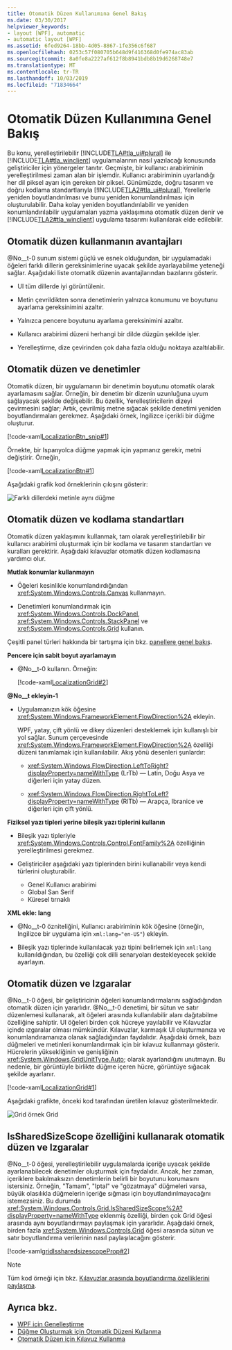 ```yaml
---
title: Otomatik Düzen Kullanımına Genel Bakış
ms.date: 03/30/2017
helpviewer_keywords:
- layout [WPF], automatic
- automatic layout [WPF]
ms.assetid: 6fed9264-18bb-4d05-8867-1fe356c6f687
ms.openlocfilehash: 0253c57f080705b648d9f416368d0fe974ac83ab
ms.sourcegitcommit: 8a0fe8a2227af612f8b8941bdb8b19d6268748e7
ms.translationtype: MT
ms.contentlocale: tr-TR
ms.lasthandoff: 10/03/2019
ms.locfileid: "71834664"
---
```

# <a name="use-automatic-layout-overview"></a>Otomatik Düzen Kullanımına Genel Bakış

Bu konu, yerelleştirilebilir [!INCLUDE[TLA#tla_ui#plural](../../../../includes/tlasharptla-uisharpplural-md.md)] ile [!INCLUDE[TLA#tla_winclient](../../../../includes/tlasharptla-winclient-md.md)] uygulamalarının nasıl yazılacağı konusunda geliştiriciler için yönergeler tanıtır. Geçmişte, bir kullanıcı arabiriminin yerelleştirilmesi zaman alan bir işlemdir. Kullanıcı arabiriminin uyarlandığı her dil piksel ayarı için gereken bir piksel. Günümüzde, doğru tasarım ve doğru kodlama standartlarıyla [!INCLUDE[TLA2#tla_ui#plural](../../../../includes/tla2sharptla-uisharpplural-md.md)], Yerellerle yeniden boyutlandırılması ve bunu yeniden konumlandırılması için oluşturulabilir. Daha kolay yeniden boyutlandırılabilir ve yeniden konumlandırılabilir uygulamaları yazma yaklaşımına otomatik düzen denir ve [!INCLUDE[TLA2#tla_winclient](../../../../includes/tla2sharptla-winclient-md.md)] uygulama tasarımı kullanılarak elde edilebilir.

<a name="advantages_of_autolayout"></a>

## <a name="advantages-of-using-automatic-layout"></a>Otomatik düzen kullanmanın avantajları

@No__t-0 sunum sistemi güçlü ve esnek olduğundan, bir uygulamadaki öğeleri farklı dillerin gereksinimlerine uyacak şekilde ayarlayabilme yeteneği sağlar. Aşağıdaki liste otomatik düzenin avantajlarından bazılarını gösterir.

- UI tüm dillerde iyi görüntülenir.

- Metin çevrildikten sonra denetimlerin yalnızca konumunu ve boyutunu ayarlama gereksinimini azaltır.

- Yalnızca pencere boyutunu ayarlama gereksinimini azaltır.

- Kullanıcı arabirimi düzeni herhangi bir dilde düzgün şekilde işler.

- Yerelleştirme, dize çevirinden çok daha fazla olduğu noktaya azaltılabilir.

<a name="autolayout_controls"></a>

## <a name="automatic-layout-and-controls"></a>Otomatik düzen ve denetimler

Otomatik düzen, bir uygulamanın bir denetimin boyutunu otomatik olarak ayarlamasını sağlar. Örneğin, bir denetim bir dizenin uzunluğuna uyum sağlayacak şekilde değişebilir. Bu özellik, Yerelleştiricilerin dizeyi çevirmesini sağlar; Artık, çevrilmiş metne sığacak şekilde denetimi yeniden boyutlandırmaları gerekmez. Aşağıdaki örnek, Ingilizce içerikli bir düğme oluşturur.

[!code-xaml[LocalizationBtn_snip#1](~/samples/snippets/csharp/VS_Snippets_Wpf/LocalizationBtn_snip/CS/Pane1.xaml#1)]

Örnekte, bir Ispanyolca düğme yapmak için yapmanız gerekir, metni değiştirir. Örneğin,

[!code-xaml[LocalizationBtn#1](~/samples/snippets/csharp/VS_Snippets_Wpf/LocalizationBtn/CS/Pane1.xaml#1)]

Aşağıdaki grafik kod örneklerinin çıkışını gösterir:

![Farklı dillerdeki metinle aynı düğme](./media/use-automatic-layout-overview/auto-resizable-button.png)

<a name="autolayout_coding"></a>

## <a name="automatic-layout-and-coding-standards"></a>Otomatik düzen ve kodlama standartları

Otomatik düzen yaklaşımını kullanmak, tam olarak yerelleştirilebilir bir kullanıcı arabirimi oluşturmak için bir kodlama ve tasarım standartları ve kuralları gerektirir. Aşağıdaki kılavuzlar otomatik düzen kodlamasına yardımcı olur.

**Mutlak konumlar kullanmayın**

- Öğeleri kesinlikle konumlandırdığından <xref:System.Windows.Controls.Canvas> kullanmayın.

- Denetimleri konumlandırmak için <xref:System.Windows.Controls.DockPanel>, <xref:System.Windows.Controls.StackPanel> ve <xref:System.Windows.Controls.Grid> kullanın.

Çeşitli panel türleri hakkında bir tartışma için bkz. [panellere genel bakış](../controls/panels-overview.md).

**Pencere için sabit boyut ayarlamayın**

- @No__t-0 kullanın. Örneğin:

  [!code-xaml[LocalizationGrid#2](~/samples/snippets/csharp/VS_Snippets_Wpf/LocalizationGrid/CS/Pane1.xaml#2)]

**@No__t ekleyin-1**

- Uygulamanızın kök öğesine <xref:System.Windows.FrameworkElement.FlowDirection%2A> ekleyin.

  WPF, yatay, çift yönlü ve dikey düzenleri desteklemek için kullanışlı bir yol sağlar. Sunum çerçevesinde <xref:System.Windows.FrameworkElement.FlowDirection%2A> özelliği düzeni tanımlamak için kullanılabilir. Akış yönü desenleri şunlardır:

  - <xref:System.Windows.FlowDirection.LeftToRight?displayProperty=nameWithType> (LrTb) — Latin, Doğu Asya ve diğerleri için yatay düzen.

  - <xref:System.Windows.FlowDirection.RightToLeft?displayProperty=nameWithType> (RlTb) — Arapça, Ibranice ve diğerleri için çift yönlü.

**Fiziksel yazı tipleri yerine bileşik yazı tiplerini kullanın**

- Bileşik yazı tipleriyle <xref:System.Windows.Controls.Control.FontFamily%2A> özelliğinin yerelleştirilmesi gerekmez.

- Geliştiriciler aşağıdaki yazı tiplerinden birini kullanabilir veya kendi türlerini oluşturabilir.

  - Genel Kullanıcı arabirimi
  - Global San Serif
  - Küresel tırnaklı

**XML ekle: lang**

- @No__t-0 özniteliğini, Kullanıcı arabiriminin kök öğesine (örneğin, Ingilizce bir uygulama için `xml:lang="en-US"`) ekleyin.

- Bileşik yazı tiplerinde kullanılacak yazı tipini belirlemek için `xml:lang` kullanıldığından, bu özelliği çok dilli senaryoları destekleyecek şekilde ayarlayın.

<a name="autolay_grids"></a>

## <a name="automatic-layout-and-grids"></a>Otomatik düzen ve Izgaralar

@No__t-0 öğesi, bir geliştiricinin öğeleri konumlandırmalarını sağladığından otomatik düzen için yararlıdır. @No__t-0 denetimi, bir sütun ve satır düzenlemesi kullanarak, alt öğeleri arasında kullanılabilir alanı dağıtabilme özelliğine sahiptir. UI öğeleri birden çok hücreye yayılabilir ve Kılavuzlar içinde ızgaralar olması mümkündür. Kılavuzlar, karmaşık UI oluşturmanıza ve konumlandıramanıza olanak sağladığından faydalıdır. Aşağıdaki örnek, bazı düğmeleri ve metinleri konumlandırmak için bir kılavuz kullanmayı gösterir. Hücrelerin yüksekliğinin ve genişliğinin <xref:System.Windows.GridUnitType.Auto>; olarak ayarlandığını unutmayın. Bu nedenle, bir görüntüyle birlikte düğme içeren hücre, görüntüye sığacak şekilde ayarlanır.

[!code-xaml[LocalizationGrid#1](~/samples/snippets/csharp/VS_Snippets_Wpf/LocalizationGrid/CS/Pane1.xaml#1)]

Aşağıdaki grafikte, önceki kod tarafından üretilen kılavuz gösterilmektedir.

![Grid örnek](./media/glob-grid.png "glob_grid") Grid

<a name="autolay_grids_issharedsizescope"></a>

## <a name="automatic-layout-and-grids-using-the-issharedsizescope-property"></a>IsSharedSizeScope özelliğini kullanarak otomatik düzen ve Izgaralar

@No__t-0 öğesi, yerelleştirilebilir uygulamalarda içeriğe uyacak şekilde ayarlanabilecek denetimler oluşturmak için faydalıdır. Ancak, her zaman, içeriklere bakılmaksızın denetimlerin belirli bir boyutunu korumasını istersiniz. Örneğin, "Tamam", "Iptal" ve "gözatmaya" düğmeleri varsa, büyük olasılıkla düğmelerin içeriğe sığması için boyutlandırılmayacağını istemezsiniz. Bu durumda <xref:System.Windows.Controls.Grid.IsSharedSizeScope%2A?displayProperty=nameWithType> eklenmiş özelliği, birden çok Grid öğesi arasında aynı boyutlandırmayı paylaşmak için yararlıdır. Aşağıdaki örnek, birden fazla <xref:System.Windows.Controls.Grid> öğesi arasında sütun ve satır boyutlandırma verilerinin nasıl paylaşılacağını gösterir.

[!code-xaml[gridIssharedsizescopeProp#2](~/samples/snippets/csharp/VS_Snippets_Wpf/gridIssharedsizescopeProp/CSharp/Window1.xaml#2)]

> [!NOTE]
> Tüm kod örneği için bkz. [Kılavuzlar arasında boyutlandırma özelliklerini paylaşma](../controls/how-to-share-sizing-properties-between-grids.md).

## <a name="see-also"></a>Ayrıca bkz.

- [WPF için Genelleştirme](globalization-for-wpf.md)
- [Düğme Oluşturmak için Otomatik Düzeni Kullanma](how-to-use-automatic-layout-to-create-a-button.md)
- [Otomatik Düzen için Kılavuz Kullanma](how-to-use-a-grid-for-automatic-layout.md)
